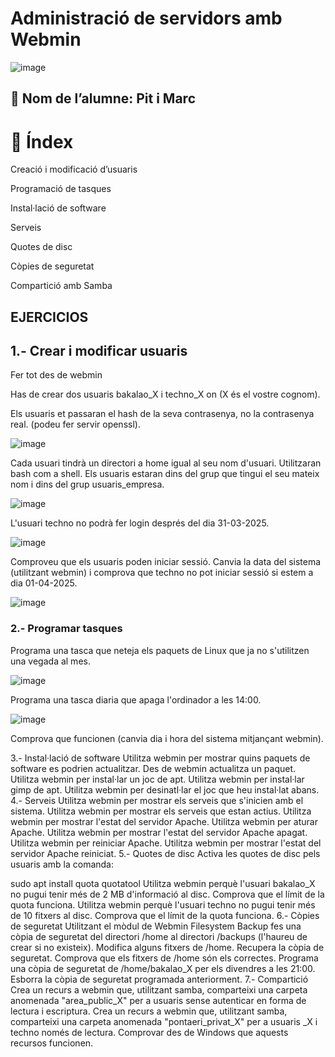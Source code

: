 # Administració de servidors amb Webmin
![image](https://github.com/user-attachments/assets/afe29797-c334-45ed-ac85-ff6d2ede782b)

## 👤 Nom de l’alumne: Pit i Marc

# 📑 Índex

Creació i modificació d’usuaris

Programació de tasques

Instal·lació de software

Serveis

Quotes de disc

Còpies de seguretat

Compartició amb Samba



## EJERCICIOS


## 1.- Crear i modificar usuaris
Fer tot des de webmin

Has de crear dos usuaris bakalao_X i techno_X on (X és el vostre cognom).


Els usuaris et passaran el hash de la seva contrasenya, no la contrasenya real. (podeu fer servir openssl).

![image](https://github.com/user-attachments/assets/107b4b09-f485-4099-8802-63da92b611f8)

Cada usuari tindrà un directori a home igual al seu nom d'usuari.
Utilitzaran bash com a shell.
Els usuaris estaran dins del grup que tingui el seu mateix nom i dins del grup usuaris_empresa.

![image](https://github.com/user-attachments/assets/cca675c5-f593-4b20-b7d8-8e1da09bee01)

L'usuari techno no podrà fer login després del dia 31-03-2025.

![image](https://github.com/user-attachments/assets/d4449a95-2594-46fc-a4a2-7ef0641c412c)

Comproveu que els usuaris poden iniciar sessió.
Canvia la data del sistema (utilitzant webmin) i comprova que techno no pot iniciar sessió si estem a dia 01-04-2025.

![image](https://github.com/user-attachments/assets/c59d4ecb-6d86-4be8-abf1-afedd144f72b)


### 2.- Programar tasques

Programa una tasca que neteja els paquets de Linux que ja no s'utilitzen una vegada al mes.

![image](https://github.com/user-attachments/assets/b814bce8-6dcd-4452-ba59-2f28109075b2)


Programa una tasca diaria que apaga l'ordinador a les 14:00.

![image](https://github.com/user-attachments/assets/2cbc788d-f060-4937-b111-a61d274b66d1)


Comprova que funcionen (canvia dia i hora del sistema mitjançant webmin).


3.- Instal·lació de software
Utilitza webmin per mostrar quins paquets de software es podrien actualitzar.
Des de webmin actualitza un paquet.
Utilitza webmin per instal·lar un joc de apt.
Utilitza webmin per instal·lar gimp de apt.
Utilitza webmin per desinatl·lar el joc que heu instal·lat abans.
4.- Serveis
Utilitza webmin per mostrar els serveis que s'inicien amb el sistema.
Utilitza webmin per mostrar els serveis que estan actius.
Utilitza webmin per mostrar l'estat del servidor Apache.
Utilitza webmin per aturar Apache.
Utilitza webmin per mostrar l'estat del servidor Apache apagat.
Utilitza webmin per reiniciar Apache.
Utilitza webmin per mostrar l'estat del servidor Apache reiniciat.
5.- Quotes de disc
Activa les quotes de disc pels usuaris amb la comanda:

sudo apt install quota quotatool
Utilitza webmin perquè l'usuari bakalao_X no pugui tenir més de 2 MB d'informació al disc.
Comprova que el límit de la quota funciona.
Utilitza webmin perquè l'usuari techno no pugui tenir més de 10 fitxers al disc.
Comprova que el límit de la quota funciona.
6.- Còpies de seguretat
Utilitzant el mòdul de Webmin Filesystem Backup fes una còpia de seguretat del directori /home al directori /backups (l'haureu de crear si no existeix).
Modifica alguns fitxers de /home.
Recupera la còpia de seguretat.
Comprova que els fitxers de /home són els correctes.
Programa una còpia de seguretat de /home/bakalao_X per els divendres a les 21:00.
Esborra la còpia de seguretat programada anteriorment.
7.- Compartició
Crea un recurs a webmin que, utilitzant samba, comparteixi una carpeta anomenada "area_public_X" per a usuaris sense autenticar en forma de lectura i escriptura.
Crea un recurs a webmin que, utilitzant samba, comparteixi una carpeta anomenada "pontaeri_privat_X" per a usuaris _X i techno només de lectura.
Comprovar des de Windows que aquests recursos funcionen.
